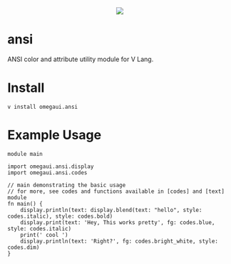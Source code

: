 <div align="center">
    <img src="https://img.icons8.com/arcade/480/null/code.png"/>
</div>

# ansi
ANSI color and attribute utility module for V Lang.

# Install
```shell
v install omegaui.ansi
```

# Example Usage
```vlang
module main

import omegaui.ansi.display
import omegaui.ansi.codes

// main demonstrating the basic usage
// for more, see codes and functions available in [codes] and [text] module
fn main() {
	display.println(text: display.blend(text: "hello", style: codes.italic), style: codes.bold)
	display.print(text: 'Hey, This works pretty', fg: codes.blue, style: codes.italic)
	print(' cool ')
	display.println(text: 'Right?', fg: codes.bright_white, style: codes.dim)
}

```
